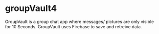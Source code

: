 # groupVault4
GroupVault is a group chat app where messages/ pictures are only visible for 10 Seconds.
GroupVault uses Firebase to save and retreive data. 
